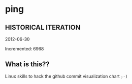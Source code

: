 # ping

## HISTORICAL ITERATION
2012-06-30

Incremented: 6968

## What is this?? 
Linux skills to hack the github commit visualization chart `;-)`
